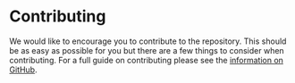 # Contributing

We would like to encourage you to contribute to the repository. This should be as easy as possible for you but there are a few things to consider when contributing.
For a full guide on contributing please see the <a
href="https://github.com/webappsuk/CoreLibraries/blob/master/CONTRIBUTING.md">information
on GitHub</a>.